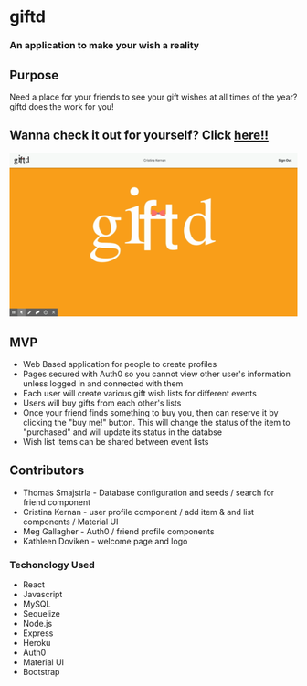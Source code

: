 # giftd

### An application to make your wish a reality

## Purpose

Need a place for your friends to see your gift wishes at all times of the year? giftd does the work for you!


## Wanna check it out for yourself? Click [here!!](https://giftd-app.herokuapp.com)
![giftd](client/src/giftd.gif)

## MVP

* Web Based application for people to create profiles
* Pages secured with Auth0 so you cannot view other user's information unless logged in and connected with them
* Each user will create various gift wish lists for different events
* Users will buy gifts from each other's lists
* Once your friend finds something to buy you, then can reserve it by clicking the "buy me!" button. This will change the status of the item to "purchased" and will update its status in the databse
* Wish list items can be shared between event lists


## Contributors

* Thomas Smajstrla - Database configuration and seeds / search for friend component
* Cristina Kernan - user profile component / add item & and list components / Material UI
* Meg Gallagher - Auth0 / friend profile components 
* Kathleen Doviken - welcome page and logo

### Techonology Used

* React
* Javascript
* MySQL
* Sequelize
* Node.js
* Express
* Heroku
* Auth0
* Material UI
* Bootstrap
